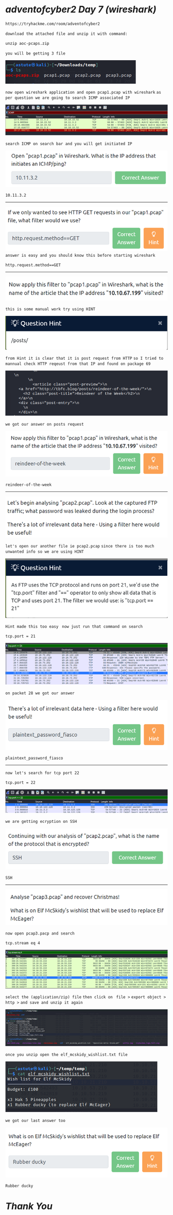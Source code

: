 # *_adventofcyber2 Day 7 (wireshark)_*
    https://tryhackme.com/room/adventofcyber2
`download the attached file and unzip it with command:`

    unzip aoc-pcaps.zip     

`you will be getting 3 file `

![img.png](Images/img.png)

`now open wireshark application and open pcap1.pcap with wireshark`
`as per question we are going to search ICMP associated IP`

![img_1.png](Images/img_1.png)

`search ICMP on search bar and you will get initiated IP`

![img_2.png](Images/img_2.png)

    10.11.3.2
------------------------------------------------------

![img_3.png](Images/img_3.png)
`answer is easy and you should know this before starting wireshark`

    http.request.method==GET
-----------------------------------------------
![img_4.png](Images/img_4.png)

`this is some manual work try using HINT`

![img_5.png](Images/img_5.png)

`from Hint it is clear that it is post request from HTTP`
`so I tried to mannual check HTTP reqeust from that IP and found on package 69`

![reindeer.png](Images/reindeer.png)

`we got our answer on posts request`

![img_6.png](Images/img_6.png)

    reindeer-of-the-week

------------------------------------------------------------------
![img_7.png](Images/img_7.png)

`let's open our another file ie pcap2.pcap`
`since there is too much unwanted info so we are using HINT`

![img_8.png](Images/img_8.png)

`Hint made this too easy `
`now just run that command on search`

    tcp.port = 21
![img_9.png](Images/img_9.png)    

`on packet 28 we got our answer`

![img_10.png](Images/img_10.png)

    plaintext_password_fiasco
-------------------------------------------------------

`now let's search for tcp port 22`
    
    tcp.port = 22

![img_11.png](Images/img_11.png)

`we are getting ecryption on SSH`

![img_12.png](Images/img_12.png)

    SSH
-------------------------------------------------

![img_13.png](Images/img_13.png)

`now open pcap3.pacp and search`
    
    tcp.stream eq 4

![img_14.png](Images/img_14.png)

`select the (application/zip) file`
`then click on `
`file >`
`export object >`
`http >`
`and save and unzip it again`

 ![img_15.png](Images/img_15.png)

`once you unzip open the elf_mcskidy_wishlist.txt file`

![img_16.png](Images/img_16.png)

`we got our last answer too`

![img_17.png](Images/img_17.png)

    Rubber ducky 

# **_Thank You_**